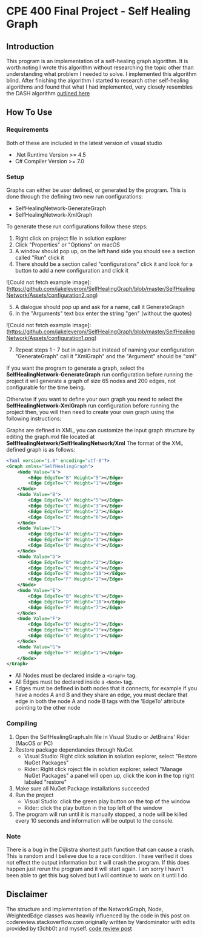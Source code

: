 # CPE 400 Final Project - Self Healing Graph

## Introduction
This program is an implementation of a self-healing graph algorithm. 
It is worth noting I wrote this algorithm without researching the topic other 
than understanding what problem I needed to solve. I implemented this algorithm blind.
After finishing the algorithm I started to research other self-healing algorithms and found 
that what I had implemented, very closely resembles the DASH algorithm [outlined here](http://digitalrepository.unm.edu/cgi/viewcontent.cgi?article=1008&context=cs_etds)

## How To Use

### Requirements
Both of these are included in the latest version of visual studio 
- .Net Runtime Version >= 4.5 
- C# Compiler Version >= 7.0

### Setup
Graphs can either be user defined, or generated by the program. This is done through the defining two new run configurations:
 - SelfHealingNetwork-GenerateGraph
 - SelfHealingNetwork-XmlGraph

To generate these run configurations follow these steps:
1. Right click on project file in solution explorer
2. Click "Properties" or "Options" on macOS
3. A window should pop up, on the left hand side you should see a section called "Run" click it
4. There should be a section called "configurations" click it and look for a button to add a new configuration and click it 

![Could not fetch example image]:(https://github.com/jakeleveroni/SelfHealingGraph/blob/master/SelfHealingNetwork/Assets/configuration2.png)

5. A dialogue should pop up and ask for a name, call it GenerateGraph
6. In the "Arguments" text box enter the string "gen" (without the quotes)

![Could not fetch example image]:(https://github.com/jakeleveroni/SelfHealingGraph/blob/master/SelfHealingNetwork/Assets/configuration1.png)

7. Repeat steps 1 - 7 but in again but instead of naming your configuration "GenerateGraph" call it "XmlGraph" and the "Argument" should be "xml"
 
If you want the program to generate a graph, select the __SelfHealingNetwork-GenerateGraph__ run configuration
before running the project it will generate a graph of size 65 nodes and 200 edges, not configurable for the time being. 

Otherwise if you want to define your own graph you need to select the __SelfHealingNetwork-XmlGraph__ run configuration
before running the project then, you will then need to create your own graph using the following instructions:

Graphs are defined in XML, you can customize the input graph structure by editing the graph.mxl file located at __SelfHealingNetwork/SelfHealingNetwork/Xml__
The format of the XML defined graph is as follows:

```xml
<?xml version="1.0" encoding="utf-8"?>
<Graph xmlns="SelfHealingGraph">
    <Node Value="A">
        <Edge EdgeTo="B" Weight="5"></Edge>
        <Edge EdgeTo="C" Weight="1"></Edge>
    </Node>
    <Node Value="B">
        <Edge EdgeTo="A" Weight="5"></Edge>
        <Edge EdgeTo="C" Weight="3"></Edge>
        <Edge EdgeTo="D" Weight="2"></Edge>
        <Edge EdgeTo="E" Weight="6"></Edge>
    </Node>
    <Node Value="C">
        <Edge EdgeTo="A" Weight="1"></Edge>
        <Edge EdgeTo="B" Weight="3"></Edge>
        <Edge EdgeTo="D" Weight="4"></Edge>
    </Node>
    <Node Value="D">
        <Edge EdgeTo="B" Weight="2"></Edge>
        <Edge EdgeTo="C" Weight="4"></Edge>
        <Edge EdgeTo="E" Weight="10"></Edge>
        <Edge EdgeTo="F" Weight="2"></Edge>
    </Node>
    <Node Value="E">
        <Edge EdgeTo="B" Weight="6"></Edge>
        <Edge EdgeTo="D" Weight="10"></Edge>
        <Edge EdgeTo="F" Weight="7"></Edge>
    </Node>
    <Node Value="F">
        <Edge EdgeTo="D" Weight="2"></Edge>
        <Edge EdgeTo="E" Weight="7"></Edge>
        <Edge EdgeTo="G" Weight="1"></Edge>
    </Node>
    <Node Value="G">
        <Edge EdgeTo="F" Weight="1"></Edge>
    </Node>
</Graph>
```

- All Nodes must be declared inside a `<Graph>` tag. 
- All Edges must be declared inside a `<Node>` tag.
- Edges must be defined in both nodes that it connects, for example if you have a nodes A and B and they share an edge, you must declare that edge in both the node A and node B tags with the 'EdgeTo' attribute pointing to the other node

### Compiling
1. Open the SelfHealingGraph.sln file in Visual Studio or JetBrains' Rider (MacOS or PC)
2. Restore package dependancies through NuGet 
    - Visual Studio: Right click solution in solution explorer, select "Restore NuGet Packages"
    - Rider: Right click roject file in solution explorer, select "Manage NuGet Packages" a panel will open up, click the icon in the top right labaled "restore"
3. Make sure all NuGet Package installations succeeded
4. Run the project
    - Visual Studio: click the green play button on the top of the window
    - Rider: click the play button in the top left of the window 
5. The program will run until it is manually stopped, a node will be killed every 10 seconds and information will be output to the console. 

### Note
There is a bug in the Dijkstra shortest path function that can cause a crash. This is random and I believe due to a race condition. 
I have verified it does not effect the output information but it will crash the program. If this does happen just rerun the program
and it will start again. I am sorry I havn't been able to get this bug solved but I will continue to work on it until I do.

## Disclaimer
The structure and implementation of the NetworkGraph, Node, WeightedEdge classes was heavily influenced 
by the code in this post on codereview.stackoverflow.com originally written by Vardominator with edits
provided by t3chb0t and myself. 
[code review post](https://codereview.stackexchange.com/questions/138475/weighted-graph-and-pathfinding-implementation-in-c)
